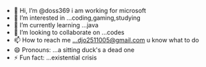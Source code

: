 - 👋 Hi, I’m @doss369 i am working for microsoft 
- 👀 I’m interested in ...coding,gaming,studying
- 🌱 I’m currently learning ...java 
- 💞️ I’m looking to collaborate on ...codes
- 📫 How to reach me ...djo2511005@gmail.com u know what to do 
- 😄 Pronouns: ...a sitting duck's a dead one 
- ⚡ Fun fact: ...existential crisis 

<!---
doss369/doss369 is a ✨ special ✨ repository because its `README.md` (this file) appears on your GitHub profile.
You can click the Preview link to take a look at your changes.
--->
